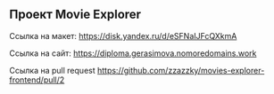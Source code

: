 ## Проект Movie Explorer

Ссылка на макет: https://disk.yandex.ru/d/eSFNaIJFcQXkmA

Ссылка на сайт: https://diploma.gerasimova.nomoredomains.work

Ссылка на pull request https://github.com/zzazzky/movies-explorer-frontend/pull/2